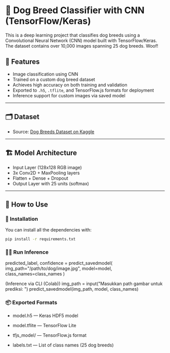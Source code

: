 # 🐾 Dog Breed Classifier with CNN (TensorFlow/Keras)

This is a deep learning project that classifies dog breeds using a Convolutional Neural Network (CNN) model built with TensorFlow/Keras. The dataset contains over 10,000 images spanning 25 dog breeds. Woof!

## 🧠 Features
- Image classification using CNN
- Trained on a custom dog breed dataset
- Achieves high accuracy on both training and validation
- Exported to `.h5`, `.tflite`, and TensorFlow.js formats for deployment
- Inference support for custom images via saved model

---

## 🗂️ Dataset
- Source: [Dog Breeds Dataset on Kaggle](https://www.kaggle.com/datasets/imbikramsaha/dog-breeds)



---

## 🏗️ Model Architecture
- Input Layer (128x128 RGB image)
- 3x Conv2D + MaxPooling layers
- Flatten + Dense + Dropout
- Output Layer with 25 units (softmax)

---

## 🚀 How to Use

### 🔧 Installation
You can install all the dependencies with:

```bash
pip install -r requirements.txt
```
### 🏃‍♂️ Run Inference
predicted_label, confidence = predict_savedmodel(
    img_path="/path/to/dog/image.jpg", 
    model=model, 
    class_names=class_names
)

(Inference via CLI (Colab))
img_path = input("Masukkan path gambar untuk prediksi: ")
predict_savedmodel(img_path, model, class_names)

### 📦 Exported Formats
- model.h5 — Keras HDF5 model

- model.tflite — TensorFlow Lite

- tfjs_model/ — TensorFlow.js format

- labels.txt — List of class names (25 dog breeds)
